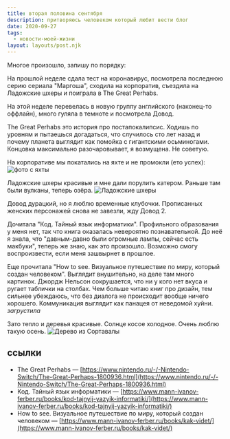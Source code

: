 ```yaml
---
title: вторая половина сентября
description: притворяюсь человеком который любит вести блог
date: 2020-09-27
tags:
  - новости-моей-жизни
layout: layouts/post.njk
---
```


Многое произошло, запишу по порядку:

На прошлой неделе сдала тест на коронавирус, посмотрела последнюю серию сериала "Маргоша", сходила на корпоратив, съездила на Ладожские шхеры и поиграла в The Great Perhabs.

На этой неделе перевелась в новую группу английского (наконец-то оффлайн), много гуляла в темноте и посмотрела Довод. 

The Great Perhabs это история про постапокалипсис. Ходишь по уровням и пытаешься догадаться, что случилось сто лет назад и почему планета выглядит как помойка с гигантскими осьминогами. Концовка максимально разочаровывает, я возмущена. Не советую.

На корпоративе мы покатались на яхте и не промокли (ето успех):
![фото с яхты](../../img/corp-sent.jpg)


Ладожские шхеры красивые и мне дали порулить катером. Раньше там были вулканы, теперь озёра. 
![Ладожские шхеры](../../img/shery.jpg)

Довод дурацкий, но я люблю временные клубочки. Прописанных женских персонажей снова не завезли, жду Довод 2.

Дочитала "Код. Тайный язык информатики". Профильного образования у меня нет, так что книга оказалась невероятно познавательной. До неё я знала, что "давным-давно были огромные лампы, сейчас есть макбуки", теперь же знаю, как это произошло. Возможно смогу воспроизвести, если меня зашвырнет в прошлое.

Еще прочитала "How to see. Визуальное путешествие по миру, который создан человеком". Выглядит внушительно, на деле там много картинок. Джордж Нельсон сокрушается, что ни у кого нет вкуса и ругает таблички на столбах. Чем больше читаю книг про дизайн, тем сильнее убеждаюсь, что без диалога не происходит вообще ничего хорошего. Коммуникация выглядит как панацея от неведомой хуйни. 
*загрустила*

Зато тепло и деревья красивые. Солнце косое холодное. Очень люблю такую осень.
![Дерево из Сортавалы](../../img/sort-tree.jpg)

## ссылки

- The Great Perhabs — [https://www.nintendo.ru/-/-Nintendo-Switch/The-Great-Perhaps-1800936.html](https://www.nintendo.ru/-/-Nintendo-Switch/The-Great-Perhaps-1800936.html)
- Код. Тайный язык информатики — [https://www.mann-ivanov-ferber.ru/books/kod-tajnyij-yazyik-informatiki/](https://www.mann-ivanov-ferber.ru/books/kod-tajnyij-yazyik-informatiki/)
- How to see. Визуальное путешествие по миру, который создан человеком — [https://www.mann-ivanov-ferber.ru/books/kak-videt/](https://www.mann-ivanov-ferber.ru/books/kak-videt/)
